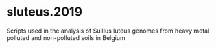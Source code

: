 # sluteus.2019
Scripts used in the analysis of Suillus luteus genomes from heavy metal polluted and non-polluted soils in Belgium
